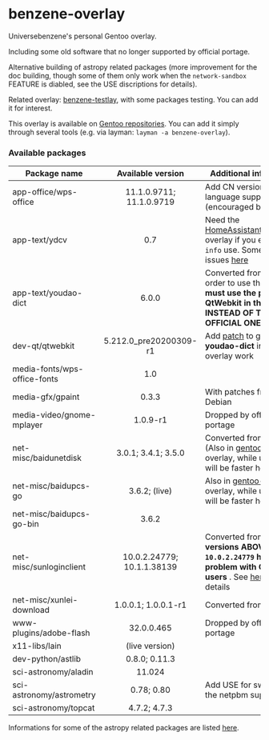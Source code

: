 # benzene-overlay
Universebenzene's personal Gentoo overlay.

Including some old software that no longer supported by official portage.

Alternative building of astropy related packages (more improvement for the doc building, though some of them only work when the `network-sandbox` FEATURE is diabled, see the USE discriptions for details).

Related overlay: [benzene-testlay](https://github.com/Universebenzene/benzene-testlay), with some packages testing. You can add it for interest.

This overlay is available on [Gentoo repositories](https://overlays.gentoo.org). You can add it simply through several tools (e.g. via layman: `layman -a benzene-overlay`).

### Available packages

Package name | Available version | Additional information
------------ | :---------------: | ----------------------
app-office/wps-office        | 11.1.0.9711; 11.1.0.9719   | Add CN version and more language support (encouraged by [AUR](https://aur.archlinux.org/packages/?O=0&SeB=nd&K=wps-office&outdated=&SB=n&SO=a&PP=50&do_Search=Go))
app-text/ydcv                | 0.7                        | Need the [HomeAssistantRepository](https://git.edevau.net/onkelbeh/HomeAssistantRepository) overlay if you enable `pkg-info` use. Some other issues [here](https://forums.gentoo.org/viewtopic-p-8352006.html)
app-text/youdao-dict         | 6.0.0                      | Converted from [AUR](https://aur.archlinux.org/packages/youdao-dict). In order to use this you **must use the patched QtWebkit in this overlay INSTEAD OF THE OFFICIAL ONE**
dev-qt/qtwebkit              | 5.212.0\_pre20200309-r1    | Add [patch](https://github.com/Universebenzene/benzene-overlay/blob/master/dev-qt/qtwebkit/files/qtwebkit-5.212.0_pre20200309-position.patch) to get **youdao-dict** in this overlay work
media-fonts/wps-office-fonts | 1.0                        |
media-gfx/gpaint             | 0.3.3                      | With patches from Debian
media-video/gnome-mplayer    | 1.0.9-r1                   | Dropped by official portage
net-misc/baidunetdisk        | 3.0.1; 3.4.1; 3.5.0        | Converted from [AUR](https://aur.archlinux.org/packages/baidunetdisk-bin) (Also in [gentoo-zh](https://github.com/microcai/gentoo-zh) overlay, while upgrade will be faster here)
net-misc/baidupcs-go         | 3.6.2; (live)              | Also in [gentoo-zh](https://github.com/microcai/gentoo-zh) overlay, while upgrade will be faster here
net-misc/baidupcs-go-bin     | 3.6.2                      |
net-misc/sunloginclient      | 10.0.2.24779; 10.1.1.38139 | Converted from [AUR](https://aur.archlinux.org/packages/sunloginclient), but **versions ABOVE `10.0.2.24779` have some problem with OpenRC users** . See [here](https://github.com/Universebenzene/benzene-overlay/tree/master/net-misc/sunloginclient#note-for-sunloginclient) for details
net-misc/xunlei-download     | 1.0.0.1; 1.0.0.1-r1        | Converted from [AUR](https://aur.archlinux.org/packages/xunlei-bin/)
www-plugins/adobe-flash      | 32.0.0.465                 | Dropped by official portage
x11-libs/lain                | (live version)             |
dev-python/astlib            | 0.8.0; 0.11.3              |
sci-astronomy/aladin         | 11.024                     |
sci-astronomy/astrometry     | 0.78; 0.80                 | Add USE for switching the netpbm support
sci-astronomy/topcat         | 4.7.2; 4.7.3               |

Informations for some of the astropy related packages are listed [here](https://github.com/Universebenzene/benzene-overlay/tree/master/dev-python#informations-for-astropy-related-packages).
